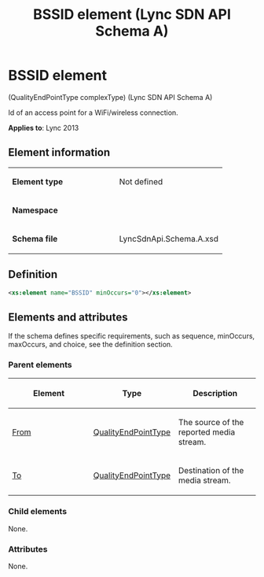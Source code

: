﻿---
title: BSSID element (Lync SDN API Schema A)
TOCTitle: BSSID element
ms:assetid: 04c7638a-417b-3432-6bec-a81c4ef773d8
ms:mtpsurl: https://msdn.microsoft.com/en-us/library/Dn775106(v=office.15)
ms:contentKeyID: 62626081
ms.date: 07/24/2014
mtps_version: v=office.15
dev_langs:
- xml
---

# BSSID element 

(QualityEndPointType complexType) (Lync SDN API Schema A)

Id of an access point for a WiFi/wireless connection.


**Applies to**: Lync 2013 

## Element information

<table>
<colgroup>
<col style="width: 50%" />
<col style="width: 50%" />
</colgroup>
<tbody>
<tr class="odd">
<td><p><strong>Element type</strong></p></td>
<td><p>Not defined</p></td>
</tr>
<tr class="even">
<td><p><strong>Namespace</strong></p></td>
<td><p></p></td>
</tr>
<tr class="odd">
<td><p><strong>Schema file</strong></p></td>
<td><p>LyncSdnApi.Schema.A.xsd</p></td>
</tr>
</tbody>
</table>


## Definition

``` xml
<xs:element name="BSSID" minOccurs="0"></xs:element>
```

## Elements and attributes

If the schema defines specific requirements, such as sequence, minOccurs, maxOccurs, and choice, see the definition section.

### Parent elements

<table>
<colgroup>
<col style="width: 33%" />
<col style="width: 33%" />
<col style="width: 33%" />
</colgroup>
<thead>
<tr class="header">
<th><p>Element</p></th>
<th><p>Type</p></th>
<th><p>Description</p></th>
</tr>
</thead>
<tbody>
<tr class="odd">
<td><p><a href="from-element-qualityupdate-element-sdn-api-schema-a.md">From</a></p></td>
<td><p><a href="qualityendpointtype-complextype-lync-sdn-api-schema-a.md">QualityEndPointType</a></p></td>
<td><p>The source of the reported media stream.</p></td>
</tr>
<tr class="even">
<td><p><a href="to-element-qualityupdate-element-sdn-api-schema-a.md">To</a></p></td>
<td><p><a href="qualityendpointtype-complextype-lync-sdn-api-schema-a.md">QualityEndPointType</a></p></td>
<td><p>Destination of the media stream.</p></td>
</tr>
</tbody>
</table>


### Child elements

None.

### Attributes

None.

